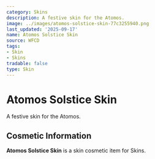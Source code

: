```yaml
---
category: Skins
description: A festive skin for the Atomos.
image: ../images/atomos-solstice-skin-77c3255940.png
last_updated: '2025-09-17'
name: Atomos Solstice Skin
source: WFCD
tags:
- Skin
- Skins
tradable: false
type: Skin
---
```


# Atomos Solstice Skin

A festive skin for the Atomos.

## Cosmetic Information

**Atomos Solstice Skin** is a skin cosmetic item for Skins.

